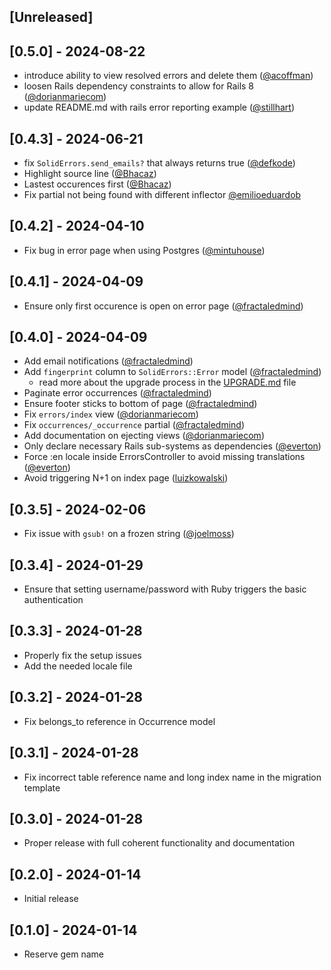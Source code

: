 ## [Unreleased]

## [0.5.0] - 2024-08-22

- introduce ability to view resolved errors and delete them ([@acoffman](https://github.com/fractaledmind/solid_errors/pull/56))
- loosen Rails dependency constraints to allow for Rails 8 ([@dorianmariecom](https://github.com/fractaledmind/solid_errors/pull/58))
- update README.md with rails error reporting example ([@stillhart](https://github.com/fractaledmind/solid_errors/pull/57))

## [0.4.3] - 2024-06-21

- fix `SolidErrors.send_emails?` that always returns true ([@defkode](https://github.com/fractaledmind/solid_errors/pull/46))
- Highlight source line ([@Bhacaz](https://github.com/fractaledmind/solid_errors/pull/47))
- Lastest occurences first ([@Bhacaz](https://github.com/fractaledmind/solid_errors/pull/48))
- Fix partial not being found with different inflector [@emilioeduardob](https://github.com/fractaledmind/solid_errors/pull/50)

## [0.4.2] - 2024-04-10

- Fix bug in error page when using Postgres ([@mintuhouse](https://github.com/fractaledmind/solid_errors/pull/43))

## [0.4.1] - 2024-04-09

- Ensure only first occurence is open on error page ([@fractaledmind](https://github.com/fractaledmind/solid_errors/pull/42))

## [0.4.0] - 2024-04-09

- Add email notifications ([@fractaledmind](https://github.com/fractaledmind/solid_errors/pull/3))
- Add `fingerprint` column to `SolidErrors::Error` model ([@fractaledmind](https://github.com/fractaledmind/solid_errors/pull/10))
  - read more about the upgrade process in the [UPGRADE.md](./UPGRADE.md) file
- Paginate error occurrences ([@fractaledmind](https://github.com/fractaledmind/solid_errors/pull/39))
- Ensure footer sticks to bottom of page ([@fractaledmind](https://github.com/fractaledmind/solid_errors/pull/40))
- Fix `errors/index` view ([@dorianmariecom](https://github.com/fractaledmind/solid_errors/pull/25))
- Fix `occurrences/_occurrence` partial ([@fractaledmind](https://github.com/fractaledmind/solid_errors/pull/28))
- Add documentation on ejecting views ([@dorianmariecom](https://github.com/fractaledmind/solid_errors/pull/30))
- Only declare necessary Rails sub-systems as dependencies ([@everton](https://github.com/fractaledmind/solid_errors/pull/35))
- Force :en locale inside ErrorsController to avoid missing translations ([@everton](https://github.com/fractaledmind/solid_errors/pull/36))
- Avoid triggering N+1 on index page ([luizkowalski](https://github.com/fractaledmind/solid_errors/pull/38))

## [0.3.5] - 2024-02-06

- Fix issue with `gsub!` on a frozen string ([@joelmoss](https://github.com/fractaledmind/solid_errors/pull/9))

## [0.3.4] - 2024-01-29

- Ensure that setting username/password with Ruby triggers the basic authentication

## [0.3.3] - 2024-01-28

- Properly fix the setup issues
- Add the needed locale file

## [0.3.2] - 2024-01-28

- Fix belongs_to reference in Occurrence model

## [0.3.1] - 2024-01-28

- Fix incorrect table reference name and long index name in the migration template

## [0.3.0] - 2024-01-28

- Proper release with full coherent functionality and documentation

## [0.2.0] - 2024-01-14

- Initial release

## [0.1.0] - 2024-01-14

- Reserve gem name
